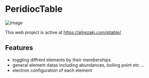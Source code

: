 # PeridiocTable

![image](https://user-images.githubusercontent.com/67480810/226332942-5d620b27-e482-460f-b9f4-581587e21a98.png)

This web project is active at https://alirezakj.com/ptable/

## Features
* toggling diffrent elements by their memberships
* general element datas including abundances, boiling point etc ...
* electron configuration of each element
